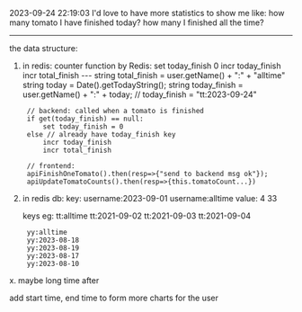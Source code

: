 2023-09-24 22:19:03 
I'd love to have more statistics to show me
like:
    how many tomato I have finished today?
    how many I finished all the time?

---

the data structure:

1. in redis:
    counter function by Redis:
        set today_finish 0
        incr today_finish 
        incr total_finish
        ---
        string total_finish = user.getName() + ":" + "alltime"
        string today = Date().getTodayString();
        string today_finish = user.getName() + ":" + today;
        // today_finish = "tt:2023-09-24"
        
        // backend: called when a tomato is finished
        if get(today_finish) == null:
            set today_finish = 0
        else // already have today_finish key
            incr today_finish
            incr total_finish
        
        // frontend:
        apiFinishOneTomato().then(resp=>{"send to backend msg ok"});
        apiUpdateTomatoCounts().then(resp=>{this.tomatoCount...})
2. in redis db:
    key:
        username:2023-09-01
        username:alltime
    value:
        4
        33

    keys eg:
        tt:alltime
        tt:2021-09-02
        tt:2021-09-03
        tt:2021-09-04

        yy:alltime
        yy:2023-08-18
        yy:2023-08-19
        yy:2023-08-17
        yy:2023-08-10


x. maybe long time after

add start time, end time to form more charts for the user